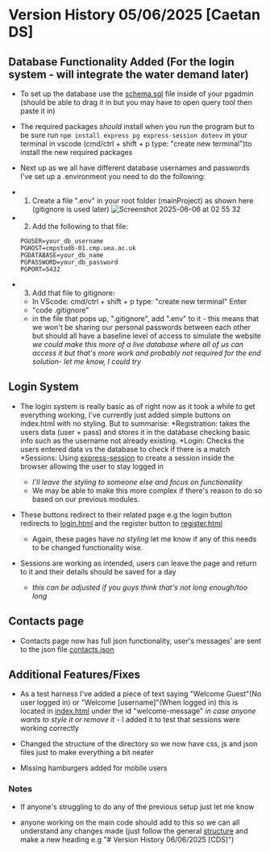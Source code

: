 # Version History 05/06/2025 [Caetan DS]

## Database Functionality Added (For the login system - will integrate the water demand later)

* To set up the database use the [schema.sql](schema.sql) file inside of your pgadmin (should be able to drag it in but you may have to open query tool then paste it in)

* The required packages *should* install when you run the program but to be sure run ```npm install express pg express-session dotenv``` in your terminal in vscode (cmd/ctrl + shift + p type: "create new terminal")to install the new required packages

* Next up as we all have different database usernames and passwords I've set up a .environment you need to do the following:

* 1. Create a file ".env" in your root folder (mainProject) as shown here (gitignore is used later)
     ![Screenshot 2025-06-06 at 02 55 32](https://github.com/user-attachments/assets/bdf1551f-5d39-4dca-b844-89aa2cbdfdee)


* 2. Add the following to that file: 
    ```
    PGUSER=your_db_username
    PGHOST=cmpstudb-01.cmp.uea.ac.uk
    PGDATABASE=your_db_name
    PGPASSWORD=your_db_password
    PGPORT=5432
    ```
* 3. Add that file to gitignore:
    * In VScode: cmd/ctrl + shift + p type: "create new terminal" Enter
    * "code .gitignore"
    * in the file that pops up, ".gitignore", add ".env" to it - this means that we won't be sharing our personal passwords between each other but should all have a baseline level of access to simulate the website
          *we could make this more of a live database where all of us can access it but that's more work and probably not required for the end solution- let me know, I could try*

## Login System

* The login system is really basic as of right now as it took a while to get everything working, I've currently just added simple buttons on index.html with no styling. But to summarise: 
          *Registration: takes the users data (user + pass) and stores it in the database checking basic info such as the username not already existing.
          *Login: Checks the users entered data vs the database to check if there is a match
          *Sessions: Using [express-session](https://www.npmjs.com/package/express-session) to create a session inside the browser allowing the user to stay logged in     
    * *I'll leave the styling to someone else and focus on functionality*
    *  We may be able to make this more complex if there's reason to do so based on our previous modules.

* These buttons redirect to their related page e.g the login button redirects to [login.html](public/login.html) and the register button to [register.html](public/register.html) 
    * Again, these pages have *no styling* let me know if any of this needs to be changed functionality wise.

* Sessions are working as intended, users can leave the page and return to it and their details should be saved for a day
    * *this can be adjusted if you guys think that's not long enough/too long*

## Contacts page 

* Contacts page now has full json functionality, user's messages' are sent to the json file [contacts.json](public/json/contact.json)

## Additional Features/Fixes

* As a test harness I've added a piece of text saying "Welcome Guest"(No user logged in) or "Welcome [username]"(When logged in) this is located in [index.html](public/index.html) under the id "welcome-message" *in case anyone wants to style it or remove it* - I added it to test that sessions were working correctly

* Changed the structure of the directory so we now have css, js and json files just to make everything a bit neater

* Missing hamburgers added for mobile users

### Notes

* If anyone's struggling to do any of the previous setup just let me know 

* anyone working on the main code should add to this so we can all understand any changes made (just follow the general [structure](https://wordpress.com/support/markdown-quick-reference/) and make a new heading e.g "# Version History 06/06/2025 [CDS]")
